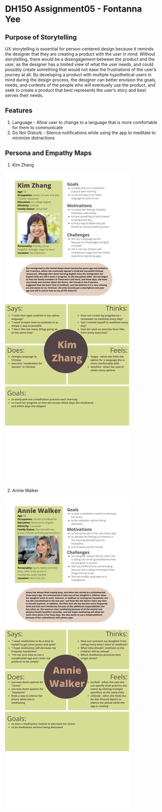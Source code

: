 # DH150 Assignment05 - Fontanna Yee
## Purpose of Storytelling

UX storytelling is essential for person-centered design because it reminds the designer that they are creating a product with the user in mind. Without storytelling, there would be a disengagement between the product and the user, as the designer has a limited view of what the user needs, and could possibly create something that would not ease the frustrations of the user’s journey at all. By developing a product with multiple hypothetical users in mind during the design process, the designer can better envision the goals, needs, and contexts of the people who will eventually use the product, and seek to create a product that best represents the user’s story and best serves their needs. 

## Features
1) Language - Allow user to change to a language that is more comfortable for them to communicate
2) Do Not Disturb - Silence notifications while using the app to meditate to minimize distractions 

## Persona and Empathy Maps
1) Kim Zhang

![Kim Persona](1.png)

2) Annie Walker

![Annie Persona](2.png)


